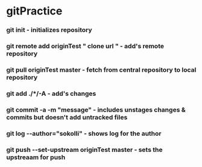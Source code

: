 # gitPractice

### git init - initializes repository
### git remote add originTest " clone url "  - add's remote repository
### git pull originTest master - fetch from central repository to local repository
### git add ./*/-A - add's changes
### git commit -a -m "message" - includes unstages changes  & commits but doesn't add untracked files
### git log --author="sokolli" - shows log for the author
### git push --set-upstream originTest master - sets the upstreaam for push
